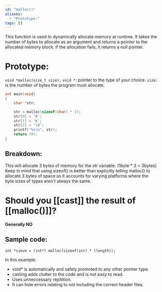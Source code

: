 ```yaml
---
id: "malloc()"
aliases:
  - "Prototype:"
tags: []
---
```

This function is used to dynamically allocate memory at runtime. It takes the 
number of bytes to allocate as an argument and returns a pointer to the 
allocated memory block. If the allocation fails, it returns a null pointer.

# Prototype:
`void *malloc(size_t size);`
`void *`: pointer to the type of your choice.
`size`: is the number of bytes the program must allocate.
```c
int main(void)
{
    char *str;

    str = malloc(sizeof(char) * 3);
    str[0] = '0';
    str[1] = 'K';
    str[2] = '\0';
    printf("%s\n", str);
    return (0);
}
```
## Breakdown:
This will allocate 3 bytes of memory for the str variable. (1byte * 3 = 3bytes)
Keep in mind that using sizeof() is better than explicitly telling malloc() to 
allocate 3 bytes of space as it accounts for varying platforms where the byte sizes
of types aren't always the same.

# Should you [[cast]] the result of [[malloc()]]?
__Generally NO__

## Sample code:
`int *sieve = (int*) malloc(sizeof(int) * (length));`

In this example:
- void* is automatically and safely promoted to any other pointer type.
- casting adds clutter to the code and is not easy to read.
- Uses unneccessary repitition.
- It can hide errors relating to not including the correct header files.
